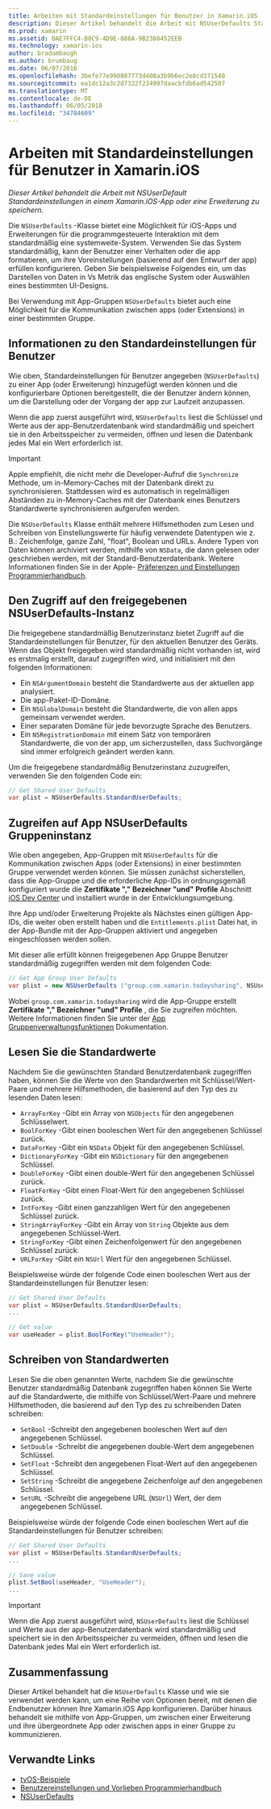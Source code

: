 ```yaml
---
title: Arbeiten mit Standardeinstellungen für Benutzer in Xamarin.iOS
description: Dieser Artikel behandelt die Arbeit mit NSUserDefaults Standardeinstellungen in einer Xamarin iOS-app oder eine Erweiterung zu speichern. Ferner wird die NSUserDefaults auf hoher Ebene beschrieben und erläutert, wie zum Lesen und Schreiben von Werten.
ms.prod: xamarin
ms.assetid: DAE7FFC4-B8C9-4D9E-886A-9B2388452EEB
ms.technology: xamarin-ios
author: bradumbaugh
ms.author: brumbaug
ms.date: 06/07/2016
ms.openlocfilehash: 3befe77e990887773d408a3b9b6ec2e8cd371540
ms.sourcegitcommit: ea1dc12a3c2d7322f234997daacbfdb6ad542507
ms.translationtype: MT
ms.contentlocale: de-DE
ms.lasthandoff: 06/05/2018
ms.locfileid: "34784609"
---
```

# <a name="working-with-user-defaults-in-xamarinios"></a>Arbeiten mit Standardeinstellungen für Benutzer in Xamarin.iOS

_Dieser Artikel behandelt die Arbeit mit NSUserDefault Standardeinstellungen in einem Xamarin.iOS-App oder eine Erweiterung zu speichern._


Die `NSUserDefaults` -Klasse bietet eine Möglichkeit für iOS-Apps und Erweiterungen für die programmgesteuerte Interaktion mit dem standardmäßig eine systemweite-System. Verwenden Sie das System standardmäßig, kann der Benutzer einer Verhalten oder die app formatieren, um ihre Voreinstellungen (basierend auf den Entwurf der app) erfüllen konfigurieren. Geben Sie beispielsweise Folgendes ein, um das Darstellen von Daten in Vs Metrik das englische System oder Auswählen eines bestimmten UI-Designs.

Bei Verwendung mit App-Gruppen `NSUserDefaults` bietet auch eine Möglichkeit für die Kommunikation zwischen apps (oder Extensions) in einer bestimmten Gruppe.

<a name="About-User-Defaults" />

## <a name="about-user-defaults"></a>Informationen zu den Standardeinstellungen für Benutzer

Wie oben, Standardeinstellungen für Benutzer angegeben (`NSUserDefaults`) zu einer App (oder Erweiterung) hinzugefügt werden können und die konfigurierbare Optionen bereitgestellt, die der Benutzer ändern können, um die Darstellung oder der Vorgang der app zur Laufzeit anzupassen.

Wenn die app zuerst ausgeführt wird, `NSUserDefaults` liest die Schlüssel und Werte aus der app-Benutzerdatenbank wird standardmäßig und speichert sie in den Arbeitsspeicher zu vermeiden, öffnen und lesen die Datenbank jedes Mal ein Wert erforderlich ist. 

> [!IMPORTANT]
> Apple empfiehlt, die nicht mehr die Developer-Aufruf die `Synchronize` Methode, um in-Memory-Caches mit der Datenbank direkt zu synchronisieren. Stattdessen wird es automatisch in regelmäßigen Abständen zu in-Memory-Caches mit der Datenbank eines Benutzers Standardwerte synchronisieren aufgerufen werden.

Die `NSUserDefaults` Klasse enthält mehrere Hilfsmethoden zum Lesen und Schreiben von Einstellungswerte für häufig verwendete Datentypen wie z. B.: Zeichenfolge, ganze Zahl, "float", Boolean und URLs. Andere Typen von Daten können archiviert werden, mithilfe von `NSData`, die dann gelesen oder geschrieben werden, mit der Standard-Benutzerdatenbank. Weitere Informationen finden Sie in der Apple- [Präferenzen und Einstellungen Programmierhandbuch](https://developer.apple.com/library/mac/documentation/Cocoa/Conceptual/UserDefaults/Introduction/Introduction.html#//apple_ref/doc/uid/10000059i).

<a name="Accessing-the-Shared-NSUserDefaults-Instance" />

## <a name="accessing-the-shared-nsuserdefaults-instance"></a>Den Zugriff auf den freigegebenen NSUserDefaults-Instanz 

Die freigegebene standardmäßig Benutzerinstanz bietet Zugriff auf die Standardeinstellungen für Benutzer, für den aktuellen Benutzer des Geräts. Wenn das Objekt freigegeben wird standardmäßig nicht vorhanden ist, wird es erstmalig erstellt, darauf zugegriffen wird, und initialisiert mit den folgenden Informationen:

- Ein `NSArgumentDomain` besteht die Standardwerte aus der aktuellen app analysiert.
- Die app-Paket-ID-Domäne.
- Ein `NSGlobalDomain` besteht die Standardwerte, die von allen apps gemeinsam verwendet werden.
- Einer separaten Domäne für jede bevorzugte Sprache des Benutzers.
- Ein `NSRegistrationDomain` mit einem Satz von temporären Standardwerte, die von der app, um sicherzustellen, dass Suchvorgänge sind immer erfolgreich geändert werden kann.

Um die freigegebene standardmäßig Benutzerinstanz zuzugreifen, verwenden Sie den folgenden Code ein:

```csharp
// Get Shared User Defaults
var plist = NSUserDefaults.StandardUserDefaults;
```

<a name="Accessing-an-App-Group-NSUserDefaults-Instance" />

## <a name="accessing-an-app-group-nsuserdefaults-instance"></a>Zugreifen auf App NSUserDefaults Gruppeninstanz

Wie oben angegeben, App-Gruppen mit `NSUserDefaults` für die Kommunikation zwischen Apps (oder Extensions) in einer bestimmten Gruppe verwendet werden können. Sie müssen zunächst sicherstellen, dass die App-Gruppe und die erforderliche App-IDs in ordnungsgemäß konfiguriert wurde die **Zertifikate "," Bezeichner "und" Profile** Abschnitt [iOS Dev Center](https://developer.apple.com/devcenter/ios/) und installiert wurde in der Entwicklungsumgebung.

Ihre App und/oder Erweiterung Projekte als Nächstes einen gültigen App-IDs, die weiter oben erstellt haben und die `Entitlements.plist` Datei hat, in der App-Bundle mit der App-Gruppen aktiviert und angegeben eingeschlossen werden sollen.

Mit dieser alle erfüllt können freigegebenen App Gruppe Benutzer standardmäßig zugegriffen werden mit dem folgenden Code:

```csharp
// Get App Group User Defaults
var plist = new NSUserDefaults ("group.com.xamarin.todaysharing", NSUserDefaultsType.SuiteName);
```

Wobei `group.com.xamarin.todaysharing` wird die App-Gruppe erstellt **Zertifikate "," Bezeichner "und" Profile** , die Sie zugreifen möchten. Weitere Informationen finden Sie unter der [App Gruppenverwaltungsfunktionen](~/ios/deploy-test/provisioning/capabilities/app-groups-capabilities.md) Dokumentation.

<a name="Reading-Default-Values" />

## <a name="reading-default-values"></a>Lesen Sie die Standardwerte

Nachdem Sie die gewünschten Standard Benutzerdatenbank zugegriffen haben, können Sie die Werte von den Standardwerten mit Schlüssel/Wert-Paare und mehrere Hilfsmethoden, die basierend auf den Typ des zu lesenden Daten lesen:

- `ArrayForKey` -Gibt ein Array von `NSObjects` für den angegebenen Schlüsselwert.
- `BoolForKey` -Gibt einen booleschen Wert für den angegebenen Schlüssel zurück.
- `DataForKey` -Gibt ein `NSData` Objekt für den angegebenen Schlüssel.
- `DictionaryForKey` -Gibt ein `NSDictionary` für den angegebenen Schlüssel.
- `DoubleForKey` -Gibt einen double-Wert für den angegebenen Schlüssel zurück.
- `FloatForKey` -Gibt einen Float-Wert für den angegebenen Schlüssel zurück.
- `IntForKey` -Gibt einen ganzzahligen Wert für den angegebenen Schlüssel zurück.
- `StringArrayForKey` -Gibt ein Array von `String` Objekte aus dem angegebenen Schlüssel-Wert.
- `StringForKey` -Gibt einen Zeichenfolgenwert für den angegebenen Schlüssel zurück.
- `URLForKey` -Gibt ein `NSUrl` Wert für den angegebenen Schlüssel.

Beispielsweise würde der folgende Code einen booleschen Wert aus der Standardeinstellungen für Benutzer lesen:

```csharp
// Get Shared User Defaults
var plist = NSUserDefaults.StandardUserDefaults;
...

// Get value
var useHeader = plist.BoolForKey("UseHeader");

```

<a name="Writing-Default-Values" />

## <a name="writing-default-values"></a>Schreiben von Standardwerten

Lesen Sie die oben genannten Werte, nachdem Sie die gewünschte Benutzer standardmäßig Datenbank zugegriffen haben können Sie Werte auf die Standardwerte, die mithilfe von Schlüssel/Wert-Paare und mehrere Hilfsmethoden, die basierend auf den Typ des zu schreibenden Daten schreiben:

- `SetBool` -Schreibt den angegebenen booleschen Wert auf den angegebenen Schlüssel.
- `SetDouble` -Schreibt die angegebenen double-Wert dem angegebenen Schlüssel.
- `SetFloat` -Schreibt den angegebenen Float-Wert auf den angegebenen Schlüssel.
- `SetString` -Schreibt die angegebene Zeichenfolge auf den angegebenen Schlüssel.
- `SetURL` -Schreibt die angegebene URL (`NSUrl`) Wert, der dem angegebenen Schlüssel.

Beispielsweise würde der folgende Code einen booleschen Wert auf die Standardeinstellungen für Benutzer schreiben:

```csharp
// Get Shared User Defaults
var plist = NSUserDefaults.StandardUserDefaults;
...

// Save value
plist.SetBool(useHeader, "UseHeader");
...

```

> [!IMPORTANT]
> Wenn die App zuerst ausgeführt wird, `NSUserDefaults` liest die Schlüssel und Werte aus der app-Benutzerdatenbank wird standardmäßig und speichert sie in den Arbeitsspeicher zu vermeiden, öffnen und lesen die Datenbank jedes Mal ein Wert erforderlich ist.



<a name="Summary" />

## <a name="summary"></a>Zusammenfassung

Dieser Artikel behandelt hat die `NSUserDefaults` Klasse und wie sie verwendet werden kann, um eine Reihe von Optionen bereit, mit denen die Endbenutzer können Ihre Xamarin.iOS App konfigurieren. Darüber hinaus behandelt sie mithilfe von App-Gruppen, um zwischen einer Erweiterung und ihre übergeordnete App oder zwischen apps in einer Gruppe zu kommunizieren.


## <a name="related-links"></a>Verwandte Links

- [tvOS-Beispiele](https://developer.xamarin.com/samples/tvos/all/)
- [Benutzereinstellungen und Vorlieben Programmierhandbuch](https://developer.apple.com/library/mac/documentation/Cocoa/Conceptual/UserDefaults/Introduction/Introduction.html#//apple_ref/doc/uid/10000059i)
- [NSUserDefaults](https://developer.apple.com/library/mac/documentation/Cocoa/Reference/Foundation/Classes/NSUserDefaults_Class/#//apple_ref/doc/constant_group/NSUserDefaults_Domains)
